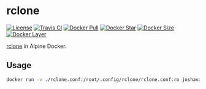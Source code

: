 # rclone

[![License][license_md]][license]
[![Travis CI][travis_ci]][travis]
[![Docker Pull][docker_pull]][docker]
[![Docker Star][docker_star]][docker]
[![Docker Size][docker_size]][docker]
[![Docker Layer][docker_layer]][docker]

[rclone][rclone] in Alpine Docker.

## Usage

```bash
docker run -v ./rclone.conf:/root/.config/rclone/rclone.conf:ro joshava/rclone
```

[rclone]: https://github.com/ncw/rclone
[docker]: https://hub.docker.com/r/joshava/rclone
[docker_pull]: https://img.shields.io/docker/pulls/joshava/rclone.svg
[docker_star]: https://img.shields.io/docker/stars/joshava/rclone.svg
[docker_size]: https://img.shields.io/microbadger/image-size/joshava/rclone.svg
[docker_layer]: https://img.shields.io/microbadger/layers/joshava/rclone.svg
[license]: https://github.com/joshava/rclone/blob/master/LICENSE
[license_md]: https://img.shields.io/github/license/joshava/rclone.svg
[travis]: https://travis-ci.org/joshava/rclone
[travis_ci]: https://img.shields.io/travis/joshava/rclone.svg
